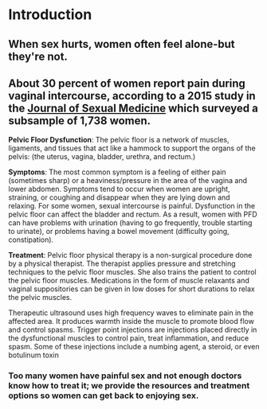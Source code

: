 Introduction
=======================

## When sex hurts, women often feel alone-but they're not. 
## About 30 percent of women report pain during vaginal intercourse, according to a 2015 study in the [Journal of Sexual Medicine](https://pelvicpain.org/docs/patients/pelvicfloordysfunction-english.aspx) which surveyed a subsample of 1,738 women.

**Pelvic Floor Dysfunction**: The pelvic floor is a network of muscles, ligaments, and tissues that act like a hammock to support the organs of the pelvis: (the uterus, vagina, bladder, urethra, and rectum.)

**Symptoms**: The most common symptom is a feeling of either pain (sometimes sharp) or a heaviness/pressure in the area of the vagina and lower abdomen. Symptoms tend to occur when women are upright, straining, or coughing and disappear when they are lying down and relaxing. For some women, sexual intercourse is painful. Dysfunction in the pelvic floor can affect the bladder and rectum. As a result, women with PFD can have problems with urination (having to go frequently, trouble starting to urinate), or problems having a bowel movement (difficulty going, constipation).

**Treatment**: Pelvic floor physical therapy is a non-surgical procedure done by a physical therapist. The therapist applies pressure and stretching techniques to the pelvic floor muscles. She also trains the patient to control the pelvic floor muscles. Medications in the form of muscle relaxants and vaginal suppositories can be given in low doses for short durations to relax the pelvic muscles. 

Therapeutic ultrasound uses high frequency waves to eliminate pain in the affected area. It produces warmth inside the muscle to promote blood flow and control spasms. Trigger point injections are injections placed directly in the dysfunctional muscles to control pain, treat inflammation, and reduce spasm. Some of these injections include a numbing agent, a steroid, or even botulinum toxin

### Too many women have painful sex and not enough doctors know how to treat it; we provide the resources and treatment options so women can get back to enjoying sex.


